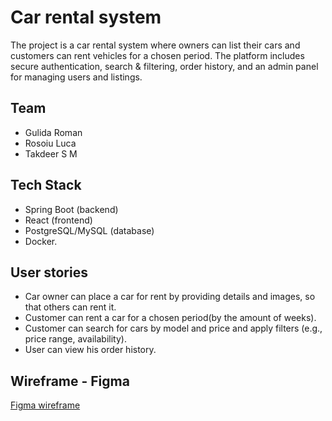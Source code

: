 # Car rental system
The project is a car rental system where owners can list their cars and customers can rent vehicles for a chosen period. The platform includes secure authentication, search & filtering, order history, and an admin panel for managing users and listings.

## Team 
- Gulida Roman
- Rosoiu Luca  
- Takdeer S M 

## Tech Stack
- Spring Boot (backend)
- React (frontend) 
- PostgreSQL/MySQL (database)
- Docker.

## User stories
- Car owner can place a car for rent by providing details and images, so that others can rent it.
- Customer can rent a car for a chosen period(by the amount of weeks).
- Customer can search for cars by model and price and apply filters (e.g., price range, availability).
- User can view his order history.


## Wireframe - Figma
  [Figma wireframe](https://www.figma.com/design/QFxYfNhDwNQorTC2pXR7VT/Untitled?node-id=0-1&t=9Kw4IgEc45QzC1em-1)
